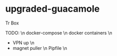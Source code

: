 # upgraded-guacamole
Tr Box

TODO: \n
docker-compose \n
docker containers \n
 - VPN up \n
 - magnet puller \n
Pipfile \n
